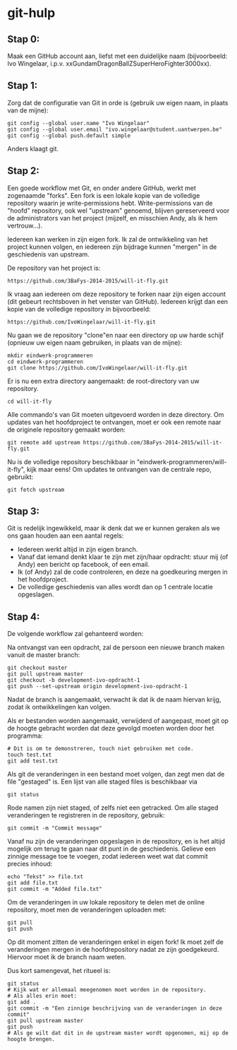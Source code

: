 # git-hulp

## Stap 0:

Maak een GitHub account aan, liefst met een duidelijke naam (bijvoorbeeld: Ivo Wingelaar, i.p.v. xxGundamDragonBallZSuperHeroFighter3000xx).

## Stap 1:

Zorg dat de configuratie van Git in orde is (gebruik uw eigen naam, in plaats van de mijne):

```
git config --global user.name "Ivo Wingelaar"
git config --global user.email "ivo.wingelaar@student.uantwerpen.be"
git config --global push.default simple
```

Anders klaagt git.

## Stap 2:

Een goede workflow met Git, en onder andere GitHub, werkt met zogenaamde "forks". Een fork is een lokale kopie van de volledige repository waarin je write-permissions hebt. Write-permissions van de "hoofd" repository, ook wel "upstream" genoemd, blijven gereserveerd voor de administrators van het project (mijzelf, en misschien Andy, als ik hem vertrouw...).

Iedereen kan werken in zijn eigen fork. Ik zal de ontwikkeling van het project kunnen volgen, en iedereen zijn bijdrage kunnen "mergen" in de geschiedenis van upstream.

De repository van het project is:

```
https://github.com/3BaFys-2014-2015/will-it-fly.git
```

Ik vraag aan iedereen om deze repository te forken naar zijn eigen account (dit gebeurt rechtsboven in het venster van GitHub). Iedereen krijgt dan een kopie van de volledige repository in bijvoorbeeld:

```
https://github.com/IvoWingelaar/will-it-fly.git
```

Nu gaan we de repository "clone"en naar een directory op uw harde schijf (opnieuw uw eigen naam gebruiken, in plaats van de mijne):

```
mkdir eindwerk-programmeren
cd eindwerk-programmeren
git clone https://github.com/IvoWingelaar/will-it-fly.git
```

Er is nu een extra directory aangemaakt: de root-directory van uw repository.

```
cd will-it-fly
```

Alle commando's van Git moeten uitgevoerd worden in deze directory. Om updates van het hoofdproject te ontvangen, moet er ook een remote naar de originele repository gemaakt worden:

```
git remote add upstream https://github.com/3BaFys-2014-2015/will-it-fly.git
```

Nu is de volledige repository beschikbaar in "eindwerk-programmeren/will-it-fly", kijk maar eens! Om updates te ontvangen van de centrale repo, gebruikt:

```
git fetch upstream
```

## Stap 3:

Git is redelijk ingewikkeld, maar ik denk dat we er kunnen geraken als we ons gaan houden aan een aantal regels:

+ Iedereen werkt altijd in zijn eigen branch.
+ Vanaf dat iemand denkt klaar te zijn met zijn/haar opdracht: stuur mij (of Andy) een bericht op facebook, of een email.
+ Ik (of Andy) zal de code controleren, en deze na goedkeuring mergen in het hoofdproject.
+ De volledige geschiedenis van alles wordt dan op 1 centrale locatie opgeslagen.

## Stap 4:

De volgende workflow zal gehanteerd worden:

Na ontvangst van een opdracht, zal de persoon een nieuwe branch maken vanuit de master branch:

```
git checkout master
git pull upstream master
git checkout -b development-ivo-opdracht-1
git push --set-upstream origin development-ivo-opdracht-1
```

Nadat de branch is aangemaakt, verwacht ik dat ik de naam hiervan krijg, zodat ik ontwikkelingen kan volgen.

Als er bestanden worden aangemaakt, verwijderd of aangepast, moet git op de hoogte gebracht worden dat deze gevolgd moeten worden door het programma:

```
# Dit is om te demonstreren, touch niet gebruiken met code.
touch test.txt
git add test.txt
```

Als git de veranderingen in een bestand moet volgen, dan zegt men dat de file "gestaged" is. Een lijst van alle staged files is beschikbaar via

```
git status
```

Rode namen zijn niet staged, of zelfs niet een getracked. Om alle staged veranderingen te registreren in de repository, gebruik:

```
git commit -m "Commit message"
```

Vanaf nu zijn de veranderingen opgeslagen in de repository, en is het altijd mogelijk om terug te gaan naar dit punt in de geschiedenis. Gelieve een zinnige message toe te voegen, zodat iedereen weet wat dat commit precies inhoud:

```
echo "Tekst" >> file.txt
git add file.txt
git commit -m "Added file.txt"
```

Om de veranderingen in uw lokale repository te delen met de online repository, moet men de veranderingen uploaden met:

```
git pull
git push
```

Op dit moment zitten de veranderingen enkel in eigen fork! Ik moet zelf de veranderingen mergen in de hoofdrepository nadat ze zijn goedgekeurd. Hiervoor moet ik de branch naam weten.

Dus kort samengevat, het ritueel is:

```
git status
# Kijk wat er allemaal meegenomen moet worden in de repository.
# Als alles erin moet:
git add .
git commit -m "Een zinnige beschrijving van de veranderingen in deze commit"
git pull upstream master
git push
# Als ge wilt dat dit in de upstream master wordt opgenomen, mij op de hoogte brengen.
```